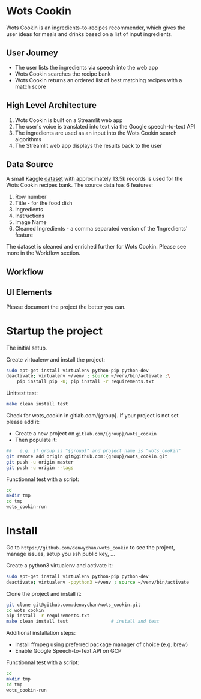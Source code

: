 # Wots Cookin

Wots Cookin is an ingredients-to-recipes recommender, which gives the user ideas for meals and drinks based on a list of input ingredients.

## User Journey

- The user lists the ingredients via speech into the web app
- Wots Cookin searches the recipe bank
- Wots Cookin returns an ordered list of best matching recipes with a match score

## High Level Architecture

1. Wots Cookin is built on a Streamlit web app
2. The user's voice is translated into text via the Google speech-to-text API
3. The ingredients are used as an input into the Wots Cookin search algorithms
4. The Streamlit web app displays the results back to the user

## Data Source
A small Kaggle [dataset](https://www.kaggle.com/datasets/pes12017000148/food-ingredients-and-recipe-dataset-with-images) with approximately 13.5k records is used for the Wots Cookin recipes bank. The source data has 6 features:

1. Row number
2. Title - for the food dish
3. Ingredients
4. Instructions
5. Image Name
6. Cleaned Ingredients - a comma separated version of the 'Ingredients' feature

The dataset is cleaned and enriched further for Wots Cookin. Please see more in the Workflow section.

## Workflow

## UI Elements




Please document the project the better you can.

# Startup the project

The initial setup.

Create virtualenv and install the project:
```bash
sudo apt-get install virtualenv python-pip python-dev
deactivate; virtualenv ~/venv ; source ~/venv/bin/activate ;\
    pip install pip -U; pip install -r requirements.txt
```

Unittest test:
```bash
make clean install test
```

Check for wots_cookin in gitlab.com/{group}.
If your project is not set please add it:

- Create a new project on `gitlab.com/{group}/wots_cookin`
- Then populate it:

```bash
##   e.g. if group is "{group}" and project_name is "wots_cookin"
git remote add origin git@github.com:{group}/wots_cookin.git
git push -u origin master
git push -u origin --tags
```

Functionnal test with a script:

```bash
cd
mkdir tmp
cd tmp
wots_cookin-run
```

# Install

Go to `https://github.com/denwychan/wots_cookin` to see the project, manage issues,
setup you ssh public key, ...

Create a python3 virtualenv and activate it:

```bash
sudo apt-get install virtualenv python-pip python-dev
deactivate; virtualenv -ppython3 ~/venv ; source ~/venv/bin/activate
```

Clone the project and install it:

```bash
git clone git@github.com:denwychan/wots_cookin.git
cd wots_cookin
pip install -r requirements.txt
make clean install test                # install and test
```
Additional installation steps:
- Install ffmpeg using preferred package manager of choice (e.g. brew)
- Enable Google Speech-to-Text API on GCP

Functionnal test with a script:

```bash
cd
mkdir tmp
cd tmp
wots_cookin-run
```
